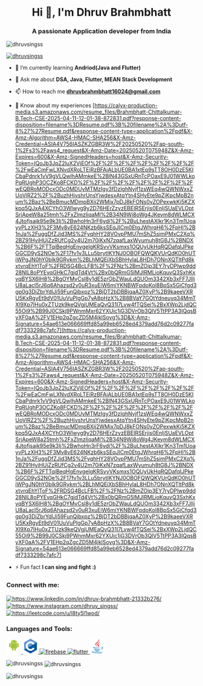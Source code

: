 <h1 align="center">Hi 👋, I'm Dhruv Brahmbhatt</h1>
<h3 align="center">A passionate Application developer from India</h3>

<p align="left"> <img src="https://komarev.com/ghpvc/?username=dhruvsingss&label=Profile%20views&color=0e75b6&style=flat" alt="dhruvsingss" /> </p>

<p align="left"> <a href="https://github.com/ryo-ma/github-profile-trophy"><img src="https://github-profile-trophy.vercel.app/?username=dhruvsingss" alt="dhruvsingss" /></a> </p>

- 🌱 I’m currently learning **Andriod(Java and Flutter)**

- 💬 Ask me about **DSA, Java, Flutter, MEAN Stack Development**

- 📫 How to reach me **dhruvbrahmbhatt16024@gmail.com**

- 📄 Know about my experiences [https://calyx-production-media.s3.amazonaws.com/resume_files/Brahmbhatt-Chittalkumar-B.Tech-CSE-2025-04-11-12-01-38-872831.pdf?response-content-disposition=filename%3DResume.pdf%3B%20filename%2A%3Dutf-8%27%27Resume.pdf&response-content-type=application%2Fpdf&X-Amz-Algorithm=AWS4-HMAC-SHA256&X-Amz-Credential=ASIA4V756IASZKZGBR3W%2F20250520%2Fap-south-1%2Fs3%2Faws4_request&X-Amz-Date=20250520T075948Z&X-Amz-Expires=600&X-Amz-SignedHeaders=host&X-Amz-Security-Token=IQoJb3JpZ2luX2VjEOf%2F%2F%2F%2F%2F%2F%2F%2F%2F%2FwEaCmFwLXNvdXRoLTEiRzBFAiALbUE0BA1xtEp9sTT8OH0DzE5KICbaPdnrk1vV9gVLQwIhAMmkeE%2BlN43GSxURnTcPOaxE9J01WWLkoPqRUghP3OCZKo8FCKD%2F%2F%2F%2F%2F%2F%2F%2F%2F%2FwEQBRoMODcxODc0MDUyMTMzIgy3fDzlghNyjf1zsWEq4wQWNWxxZUoVlRZ2%2F%2BuzhHivshrUnsYjwdesxAtqYtn4SHyEte9pZjKpcMpB2num%2Baz%2BeBmucMDmpBXij2WMjx7pDJ8kFONs0vZOPexwkKi5KZXkpq5QJxA4XCYhO3WIwyg9y2D76HErZzyzEBEIRSErjis0EnIjSUaEVLOptSrjApeW8a25tmh%2FxZlmzIiqaMI%2B34N9Wi8oWg4JKevm8dWLMCX4Jtofjsajk95e9k3Ij%2BwhoHn3rF6ydi%2F%2BuLhestAXlkr1Kn3Tm1UoayvPLzXH3%2F3Mv8vE624NKzb6ksSEqJICm0EtgJWhrqH6%2FpHl%2B1nJa%2FuggDfZJid3MS%2FyqhHY28VOvpPMU7mShZ5simPMxC2Xq%2BZ91HyiHUjZzRUfCg2v4U2m70iKxN7zqafLaxWyumuh8tG8J%2BNDX%2B6F%2FTTqiBeqHgEnvgelgKRSvvVKsmxs1OQUyUkHqRQDafqIJPkeGGCD9yS2NOe%2F17fv1v3LLu5brytIKYNJ0OBOFQWQKVUrQdKO0hUTiWPgJN0hY0bIk9GRykm%2BLhMQEiXbSBhHyIaL8HDh7ONnXQTltPd8kxtvrqEhYlToF%2FRDSG4BcLFB%2F%2FNz%2BmZOip3EY7ryDPlwp9dd28NlL8oPYEvqGHkC7gjdTd4Vt%2Bx0bQRmG5IMJlRMLioKquvQ3SxhKxvqBYSX6IH8%2BgOYMvCsI8y1dE5zrObZWauLdQUOm3342Xb3xFF7JlIjU8aLacl5rJ6q6Ahazsd2v0uR3xuEiW6miYKNBWFpdoKol8BpSx5GiCfgd3gp0g3DiZbrYdlJi59FunQibxpz%2BjDT2bDBBjqaAZ0XyP%2B9kaeeVXRU5KxRgyEt9dV01UuVuPlgGp7yA8pHzX%2B8BVaY7GOtYdneuyq34MmTXl9Xp7IHu0xZTUzk9keQVgjUMEaQvQ31I7Lvw4fTQSei%2BxXWp2LjdQC55Oi9%2B99J0CSkj9PWnmMxr62YXUic1jG3DVrOb3QlV5TtPP3A3IQqsByXF0aA%2FV1EHp2qZgcZD5M4jklSoyg%3D&X-Amz-Signature=54ae613e066669ffd85a99eb6528ed4379add76d2c09277fadf7333298c7afc7](https://calyx-production-media.s3.amazonaws.com/resume_files/Brahmbhatt-Chittalkumar-B.Tech-CSE-2025-04-11-12-01-38-872831.pdf?response-content-disposition=filename%3DResume.pdf%3B%20filename%2A%3Dutf-8%27%27Resume.pdf&response-content-type=application%2Fpdf&X-Amz-Algorithm=AWS4-HMAC-SHA256&X-Amz-Credential=ASIA4V756IASZKZGBR3W%2F20250520%2Fap-south-1%2Fs3%2Faws4_request&X-Amz-Date=20250520T075948Z&X-Amz-Expires=600&X-Amz-SignedHeaders=host&X-Amz-Security-Token=IQoJb3JpZ2luX2VjEOf%2F%2F%2F%2F%2F%2F%2F%2F%2F%2FwEaCmFwLXNvdXRoLTEiRzBFAiALbUE0BA1xtEp9sTT8OH0DzE5KICbaPdnrk1vV9gVLQwIhAMmkeE%2BlN43GSxURnTcPOaxE9J01WWLkoPqRUghP3OCZKo8FCKD%2F%2F%2F%2F%2F%2F%2F%2F%2F%2FwEQBRoMODcxODc0MDUyMTMzIgy3fDzlghNyjf1zsWEq4wQWNWxxZUoVlRZ2%2F%2BuzhHivshrUnsYjwdesxAtqYtn4SHyEte9pZjKpcMpB2num%2Baz%2BeBmucMDmpBXij2WMjx7pDJ8kFONs0vZOPexwkKi5KZXkpq5QJxA4XCYhO3WIwyg9y2D76HErZzyzEBEIRSErjis0EnIjSUaEVLOptSrjApeW8a25tmh%2FxZlmzIiqaMI%2B34N9Wi8oWg4JKevm8dWLMCX4Jtofjsajk95e9k3Ij%2BwhoHn3rF6ydi%2F%2BuLhestAXlkr1Kn3Tm1UoayvPLzXH3%2F3Mv8vE624NKzb6ksSEqJICm0EtgJWhrqH6%2FpHl%2B1nJa%2FuggDfZJid3MS%2FyqhHY28VOvpPMU7mShZ5simPMxC2Xq%2BZ91HyiHUjZzRUfCg2v4U2m70iKxN7zqafLaxWyumuh8tG8J%2BNDX%2B6F%2FTTqiBeqHgEnvgelgKRSvvVKsmxs1OQUyUkHqRQDafqIJPkeGGCD9yS2NOe%2F17fv1v3LLu5brytIKYNJ0OBOFQWQKVUrQdKO0hUTiWPgJN0hY0bIk9GRykm%2BLhMQEiXbSBhHyIaL8HDh7ONnXQTltPd8kxtvrqEhYlToF%2FRDSG4BcLFB%2F%2FNz%2BmZOip3EY7ryDPlwp9dd28NlL8oPYEvqGHkC7gjdTd4Vt%2Bx0bQRmG5IMJlRMLioKquvQ3SxhKxvqBYSX6IH8%2BgOYMvCsI8y1dE5zrObZWauLdQUOm3342Xb3xFF7JlIjU8aLacl5rJ6q6Ahazsd2v0uR3xuEiW6miYKNBWFpdoKol8BpSx5GiCfgd3gp0g3DiZbrYdlJi59FunQibxpz%2BjDT2bDBBjqaAZ0XyP%2B9kaeeVXRU5KxRgyEt9dV01UuVuPlgGp7yA8pHzX%2B8BVaY7GOtYdneuyq34MmTXl9Xp7IHu0xZTUzk9keQVgjUMEaQvQ31I7Lvw4fTQSei%2BxXWp2LjdQC55Oi9%2B99J0CSkj9PWnmMxr62YXUic1jG3DVrOb3QlV5TtPP3A3IQqsByXF0aA%2FV1EHp2qZgcZD5M4jklSoyg%3D&X-Amz-Signature=54ae613e066669ffd85a99eb6528ed4379add76d2c09277fadf7333298c7afc7)

- ⚡ Fun fact **I can sing and fight :)**

<h3 align="left">Connect with me:</h3>
<p align="left">
<a href="https://linkedin.com/in/https://www.linkedin.com/in/dhruv-brahmbhatt-21332b276/" target="blank"><img align="center" src="https://raw.githubusercontent.com/rahuldkjain/github-profile-readme-generator/master/src/images/icons/Social/linked-in-alt.svg" alt="https://www.linkedin.com/in/dhruv-brahmbhatt-21332b276/" height="30" width="40" /></a>
<a href="https://instagram.com/https://www.instagram.com/dhruv_singss/" target="blank"><img align="center" src="https://raw.githubusercontent.com/rahuldkjain/github-profile-readme-generator/master/src/images/icons/Social/instagram.svg" alt="https://www.instagram.com/dhruv_singss/" height="30" width="40" /></a>
<a href="https://www.leetcode.com/https://leetcode.com/u/l8ty5l1wod/" target="blank"><img align="center" src="https://raw.githubusercontent.com/rahuldkjain/github-profile-readme-generator/master/src/images/icons/Social/leet-code.svg" alt="https://leetcode.com/u/l8ty5l1wod/" height="30" width="40" /></a>
</p>

<h3 align="left">Languages and Tools:</h3>
<p align="left"> <a href="https://developer.android.com" target="_blank" rel="noreferrer"> <img src="https://raw.githubusercontent.com/devicons/devicon/master/icons/android/android-original-wordmark.svg" alt="android" width="40" height="40"/> </a> <a href="https://www.cprogramming.com/" target="_blank" rel="noreferrer"> <img src="https://raw.githubusercontent.com/devicons/devicon/master/icons/c/c-original.svg" alt="c" width="40" height="40"/> </a> <a href="https://firebase.google.com/" target="_blank" rel="noreferrer"> <img src="https://www.vectorlogo.zone/logos/firebase/firebase-icon.svg" alt="firebase" width="40" height="40"/> </a> <a href="https://flutter.dev" target="_blank" rel="noreferrer"> <img src="https://www.vectorlogo.zone/logos/flutterio/flutterio-icon.svg" alt="flutter" width="40" height="40"/> </a> <a href="https://www.java.com" target="_blank" rel="noreferrer"> <img src="https://raw.githubusercontent.com/devicons/devicon/master/icons/java/java-original.svg" alt="java" width="40" height="40"/> </a> </p>

<p><img align="left" src="https://github-readme-stats.vercel.app/api/top-langs?username=dhruvsingss&show_icons=true&locale=en&layout=compact" alt="dhruvsingss" /></p>

<p>&nbsp;<img align="center" src="https://github-readme-stats.vercel.app/api?username=dhruvsingss&show_icons=true&locale=en" alt="dhruvsingss" /></p>

<p><img align="center" src="https://github-readme-streak-stats.herokuapp.com/?user=dhruvsingss&" alt="dhruvsingss" /></p>
